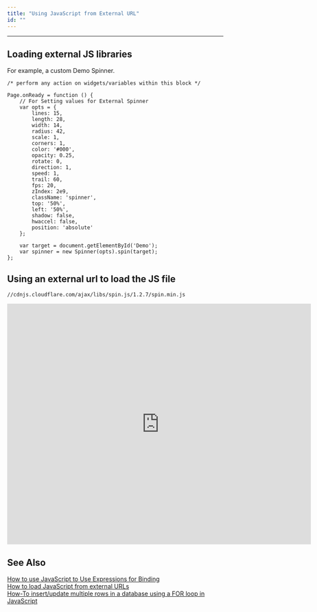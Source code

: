 ```yaml
---
title: "Using JavaScript from External URL"
id: ""
---
```

---

## Loading external JS libraries

For example, a custom Demo Spinner.

```
/* perform any action on widgets/variables within this block */

Page.onReady = function () {
    // For Setting values for External Spinner
    var opts = {
        lines: 15,
        length: 28,
        width: 14,
        radius: 42,
        scale: 1,
        corners: 1,
        color: '#000',
        opacity: 0.25,
        rotate: 0,
        direction: 1,
        speed: 1,
        trail: 60,
        fps: 20,
        zIndex: 2e9,
        className: 'spinner',
        top: '50%',
        left: '50%',
        shadow: false,
        hwaccel: false,
        position: 'absolute'
    };

    var target = document.getElementById('Demo');
    var spinner = new Spinner(opts).spin(target);
};
```

## Using an external url to load the JS file

`//cdnjs.cloudflare.com/ajax/libs/spin.js/1.2.7/spin.min.js`

<iframe src="https://docs.google.com/presentation/d/e/2PACX-1vRzlGIdapsL_dzJ9eqfK_yZmkPUU9fjDTUojej4EdItrQOumE80U-DjbxGLl5QrF1WmWZLEGG_BJHBj/embed?start=false&amp;loop=false&amp;delayms=3000" frameborder="0" width="708" height="560" allowfullscreen="true" mozallowfullscreen="true" webkitallowfullscreen="true"></iframe>

## See Also

[How to use JavaScript to Use Expressions for Binding](/learn/how-tos/using-javascript-binding/)  
[How to load JavaScript from external URLs](/learn/how-tos/using-javascript-external-url/)  
[How-To insert/update multiple rows in a database using a FOR loop in JavaScript](/learn/how-tos/using-javascript-loop-command/)  
